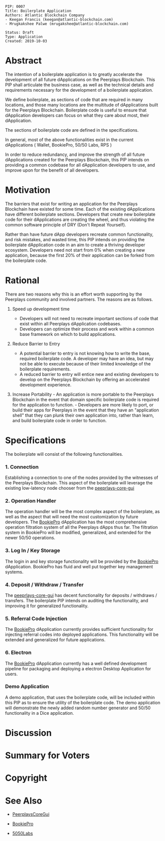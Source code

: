 
    PIP: 0007
    Title: Boilerplate Application
    Authors: Atlantic Blockchain Company
    - Keegan Francis (keegan@atlantic-blockchain.com)
	- Mrugkakshee Palwe (mrugakshee@atlantic-blockchain.com)
    
    Status: Draft    
    Type: Application
    Created: 2019-10-03

# Abstract
The intention of a boilerplate application is to greatly accelerate the development of all future dApplications on the Peerplays Blockchain. This PIP shall articulate the business case, as well as the technical details and requirements necessary for the development of a boilerplate application.

We define boilerplate, as sections of code that are required in many locations, and those many locations are the multitude of dApplications built for the Peerplays Blockchain. Boilerplate code is useful to ensure that dApplication developers can focus on what they care about most, their dApplication.

The sections of boilerplate code are defined in the specifications.

In general, most of the above functionalities exist in the current dApplications ( Wallet, BookiePro, 50/50 Labs, RPS )

In order to reduce redundancy, and improve the strength of all future dApplications created for the Peerplays Blockchain, this PIP intends on providing a common codebase for all dApplication developers to use, and improve upon for the benefit of all developers.

# Motivation
The barriers that exist for writing an application for the Peerplays Blockchain have existed for some time. Each of the existing dApplications have different boilerplate sections. Developers that create new boilerplate code for their dApplications are creating the wheel, and thus violating the common software principle of DRY (Don't Repeat Yourself).

Rather than have future dApp developers recreate common functionality, and risk mistakes, and wasted time, this PIP intends on providing the boilerplate dApplication code in an aim to create a thriving developer ecosystem. Developers need not start from 0% when creating a new application, because the first 20% of their application can be forked from the boilerplate code.

# Rational
There are two reasons why this is an effort worth supporting by the Peerplays community and involved partners. The reasons are as follows.

1. Speed up development time
	- Developers will not need to recreate important sections of code that exist within all Peerplays dApplication codebases. 
	- Developers can optimize their process and work within a common base framework on which to build applications. 

  2. Reduce Barrier to Entry
	  	-  A potential barrier to entry is not knowing how to write the base, required boilerplate code. A developer may have an idea, but may not be able to execute because of their limited knowledge of the boilerplate requirements.
	  	- A reduced barrier to entry will entice new and existing developers to develop on the Peerplays Blockchain by offering an accelerated development experience. 

 3. Increase Portability
			- An application is more portable to the Peerplays Blockchain in the event that domain specific boilerplate code is required for the application to function.
			- Developers are more likely to port, or build their apps for Peerplays in the event that they have an "application shell" that they can plunk their own application into, rather than learn, and build boilerplate code in order to function.

# Specifications
The boilerplate will consist of the following functionalities.

### 1. Connection
Establishing a connection to one of the nodes provided by the witnesses of the Peerplays Blockchain. This aspect of the boilerplate will leverage the existing low-latency node chooser from the [peeprlays-core-gui](https://github.com/peerplays-network/peerplays-core-gui)

### 2. Operation Handler
The operation handler will be the most complex aspect of the boilerplate, as well as the aspect that will need the most customization by future developers. The [BookiePro](https://github.com/peerplays-network/BookiePro) dApplication has the most comprehensive operation filtration system of all the Peerplays dApps thus far. The filtration system in BookiePro will be modified, generalized, and extended for the newer 50/50 operations. 

### 3. Log In / Key Storage
The login in and key storage functionality will be provided by the [BookiePro](https://github.com/peerplays-network/BookiePro) dApplication. BookiePro has fluid and well put together key management systems. 

### 4. Deposit / Withdraw / Transfer
The [peeprlays-core-gui](https://github.com/peerplays-network/peerplays-core-gui) has decent functionality for deposits / withdraws / transfers. The boilerplate PIP intends on auditing the functionality, and improving it for generalized functionality.

### 5. Referral Code Injection
The [BookiePro](https://github.com/peerplays-network/BookiePro) dApplication currently provides sufficient functionality for injecting referral codes into deployed applications. This functionality will be extended and generalized for future applications.

### 6. Electron
The [BookiePro](https://github.com/peerplays-network/BookiePro) dApplication currently has a well defined development pipeline for packaging and deploying a electron Desktop Application for users.

### Demo Application
A demo application, that uses the boilerplate code, will be included within this PIP as to ensure the utility of the boilerplate code. The demo application will demonstrate the newly added random number generator and 50/50 functionality in a Dice application. 

# Discussion
# Summary for Voters
# Copyright
# See Also

- [PeerplaysCoreGui](https://github.com/peerplays-network/peerplays-core-gui)

- [BookiePro](https://github.com/peerplays-network/BookiePro)

- [5050Labs](https://github.com/peerplays-network/5050Labs)
